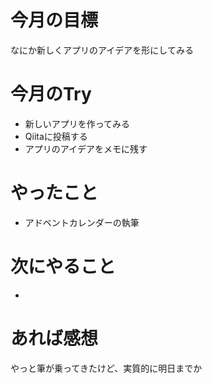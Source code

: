 # 今月の目標
なにか新しくアプリのアイデアを形にしてみる
# 今月のTry
* 新しいアプリを作ってみる
* Qiitaに投稿する
* アプリのアイデアをメモに残す
# やったこと
* アドベントカレンダーの執筆
# 次にやること
* 
# あれば感想
やっと筆が乗ってきたけど、実質的に明日までか
